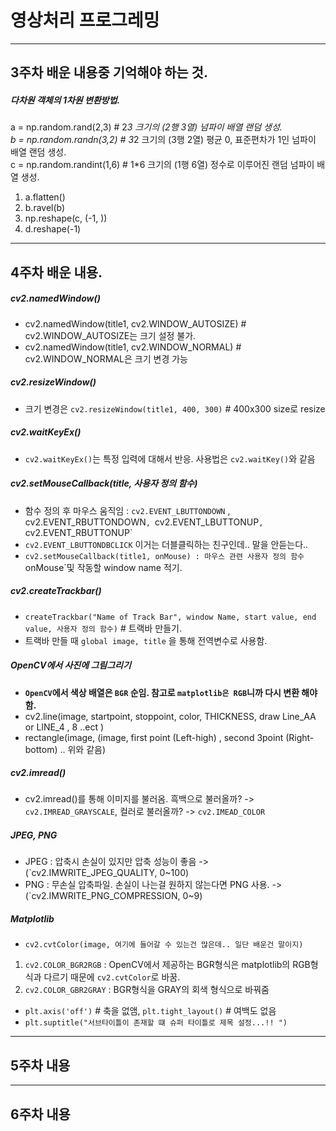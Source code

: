 # 영상처리 프로그레밍


---
## 3주차 배운 내용중 기억해야 하는 것.

##### 다차원 객체의 1차원 변환방법.
a = np.random.rand(2,3) # 2*3 크기의 (2행 3열) 넘파이 배열 랜덤 생성. <br>
b = np.random.randn(3,2) # 3*2 크기의 (3행 2열) 평균 0, 표준편차가 1인 넘파이 배열 랜덤 생성. <br>
c = np.random.randint(1,6) # 1*6 크기의 (1행 6열) 정수로 이루어진 랜덤 넘파이 배열 생성. <br>

1. a.flatten()
2. b.ravel(b)
3. np.reshape(c, (-1, ))
4. d.reshape(-1)

---
## 4주차 배운 내용.

##### cv2.namedWindow()
- cv2.namedWindow(title1, cv2.WINDOW_AUTOSIZE)  # cv2.WINDOW_AUTOSIZE는 크기 설정 불가.
- cv2.namedWindow(title1, cv2.WINDOW_NORMAL) # cv2.WINDOW_NORMAL은 크기 변경 가능

##### cv2.resizeWindow()
- 크기 변경은 `cv2.resizeWindow(title1, 400, 300)` # 400x300 size로 resize

##### cv2.waitKeyEx()
- `cv2.waitKeyEx()`는 특정 입력에 대해서 반응. 사용법은 `cv2.waitKey()`와 같음

##### cv2.setMouseCallback(title, 사용자 정의 함수)
- 함수 정의 후 마우스 움직임 : `cv2.EVENT_LBUTTONDOWN` , cv2.EVENT_RBUTTONDOWN`, `cv2.EVENT_LBUTTONUP`, `cv2.EVENT_RBUTTONUP`
- `cv2.EVENT_LBUTTONDBCLICK` 이거는 더블클릭하는 친구인데.. 말을 안듣는다..
- `cv2.setMouseCallback(title1, onMouse) : 마우스 관련 사용자 정의 함수 `onMouse`및 작동할 window name 적기.

##### cv2.createTrackbar()
- `createTrackbar("Name of Track Bar", window Name, start value, end value, 사용자 정의 함수)` # 트랙바 만들기.
- 트랙바 만들 때 `global image, title` 을 통해 전역변수로 사용함. 

##### OpenCV에서 사진에 그림그리기
- <b> `OpenCV`에서 색상 배열은 `BGR` 순임. 참고로 `matplotlib은 RGB`니까 다시 변환 해야함. </b>
- cv2.line(image, startpoint, stoppoint, color,  THICKNESS, draw Line_AA or LINE_4 , 8 ..ect )
- rectangle(image, (image, first point (Left-high) , second 3point (Right-bottom) .. 위와 같음)

##### cv2.imread()
- cv2.imread()를 통해 이미지를 불러옴. 흑백으로 불러올까? -> `cv2.IMREAD_GRAYSCALE`, 컬러로 불러올까? -> `cv2.IMEAD_COLOR`

##### JPEG, PNG
- JPEG : 압축시 손실이 있지만 압축 성능이 좋음                -> (`cv2.IMWRITE_JPEG_QUALITY, 0~100)
- PNG : 무손실 압축파일. 손실이 나는걸 원하지 않는다면 PNG 사용. -> (`cv2.IMWRITE_PNG_COMPRESSION, 0~9)

##### Matplotlib
- `cv2.cvtColor(image, 여기에 들어갈 수 있는건 많은데.. 일단 배운건 말이지)` 
1. `cv2.COLOR_BGR2RGB` : OpenCV에서 제공하는 BGR형식은 matplotlib의 RGB형식과 다르기 때문에 `cv2.cvtColor`로 바꿈.
2. `cv2.COLOR_GBR2GRAY` : BGR형식을 GRAY의 회색 형식으로 바꿔줌
- `plt.axis('off')` # 축을 없앰, `plt.tight_layout()` # 여백도 없음
- `plt.suptitle("서브타이틀이 존재할 떄 슈퍼 타이틀로 제목 설정...!! ")`

---
## 5주차 내용

---
## 6주차 내용
